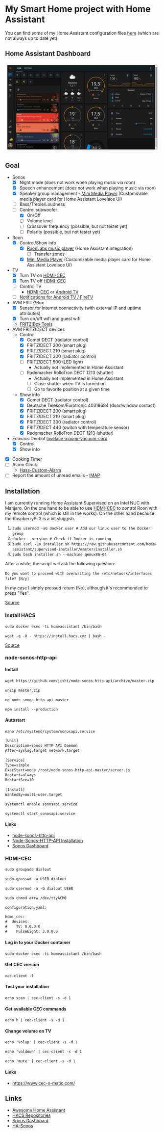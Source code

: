 # My Smart Home project with Home Assistant

You can find some of my Home Assistant configuration files [here](https://github.com/florib779/homeassistant-config) (which are not always up to date yet).

## Home Assistant Dashboard
![Home Assistant Dashboard](../images/home-assistant-dashboard.png)

## Goal

* Sonos
  - [x] Night mode (does not work when playing music via roon)
  - [x] Speech enhancement (does not work when playing music via roon)
  - [x] Speaker group management - [Mini Media Player](https://github.com/kalkih/mini-media-player) (Customizable media player card for Home Assistant Lovelace UI)
  - [ ] Bass/Treble/Loudness
  - [ ] Control subwoofer
    - [x] On/Off
    - [ ] Volume level
    - [ ] Crossover frequency (possible, but not testet yet)
    - [ ] Polarity (possible, but not testet yet)
* Roon
  - [x] Control/Show info
    - [x] [RoonLabs music player](https://www.home-assistant.io/integrations/roon/) (Home Assistant integration)
      - [ ] Transfer zones
    - [x] [Mini Media Player](https://github.com/kalkih/mini-media-player) (Customizable media player card for Home Assistant Lovelace UI)
* TV
  - [x] Turn TV on [HDMI-CEC](https://www.home-assistant.io/integrations/hdmi_cec/)
  - [x] Turn TV off [HDMI-CEC](https://www.home-assistant.io/integrations/hdmi_cec/)
  - [ ] Control TV
    - [HDMI-CEC](https://www.home-assistant.io/integrations/hdmi_cec/) or [Android TV](https://www.home-assistant.io/integrations/androidtv/)
  - [ ] [Notifications for Android TV / FireTV ](https://www.home-assistant.io/integrations/nfandroidtv/)
* AVM FRITZ!Box
  - [x] Sensor for internet connectivity (with external IP and uptime attributes)
  - [x] Turn on/off wifi and guest wifi
  * [FRITZ!Box Tools](https://github.com/mammuth/ha-fritzbox-tools)
* AVM FRITZ!DECT devices
  * Control
    - [x] Comet DECT (radiator control)
    - [x] FRITZ!DECT 200 (smart plug)
    - [x] FRITZ!DECT 210 (smart plug)
    - [x] FRITZ!DECT 300 (radiator control)
    - [ ] FRITZ!DECT 500 (LED light)
      - Actually not implemented in Home Assistant
    - [ ] Rademacher RolloTron DECT 1213 (shutter)
      - Actually not implemented in Home Assistant
      - [ ] Close shutter when TV is turned on.
      - [ ] Go to favorite position at a given time
  * Show info
    - [x] Comet DECT (radiator control)
    - [x] Deutsche Telekom/Eurotronic 40318684 (door/window contact)
    - [x] FRITZ!DECT 200 (smart plug)
    - [x] FRITZ!DECT 210 (smart plug)
    - [x] FRITZ!DECT 300 (radiator control)
    - [x] FRITZ!DECT 440 (switch with temperature sensor)
    - [x] Rademacher RolloTron DECT 1213 (shutter)
* Ecovacs Deebot [lovelace-xiaomi-vacuum-card](https://github.com/benct/lovelace-xiaomi-vacuum-card)
  - [x] Control
  - [x] Show info
- [x] Cooking Timer
- [ ] Alarm Clock
  * [Hass-Custom-Alarm](https://github.com/akasma74/hass-custom-alarm)
- [ ] Report the amount of unread emails - [IMAP](https://www.home-assistant.io/integrations/imap/)

## Installation

I am currently running Home Assistant Supervised on an Intel NUC with Manjaro. On the one hand to be able to use [HDMI-CEC](https://www.home-assistant.io/integrations/hdmi_cec/) to control Roon with my remote control (which is still in the works). On the other hand because the RaspberryPi 3 is a bit sluggish.

1. `sudo usermod -aG docker user # Add our linux user to the Docker group`
2. `docker --version # Check if Docker is running`
3. `sudo curl -Lo installer.sh https://raw.githubusercontent.com/home-assistant/supervised-installer/master/installer.sh`
4. `sudo bash installer.sh --machine qemux86-64`

After a while, the script will ask the following question:

`Do you want to proceed with overwriting the /etc/network/interfaces file? [N/y]`

In my case I simply pressed return (No), although it's recommended to press "Yes".

[Source](https://peyanski.com/how-to-install-home-assistant-supervised-official-way/#Home_Assistant_Supervised_method)

### Install HACS

`sudo docker exec -ti homeassistant /bin/bash`

`wget -q -O - https://install.hacs.xyz | bash -`

[Source](https://hacs.xyz/docs/installation/installation/)

### node-sonos-http-api

#### Install

`wget https://github.com/jishi/node-sonos-http-api/archive/master.zip`

`unzip master.zip`

`cd node-sonos-http-api-master`

`npm install --production`

#### Autostart

`nano /etc/systemd/system/sonosapi.service`

```
[Unit]
Description=Sonos HTTP API Daemon
After=syslog.target network.target

[Service]
Type=simple
ExecStart=node /root/node-sonos-http-api-master/server.js
Restart=always
RestartSec=10

[Install]
WantedBy=multi-user.target
```

`systemctl enable sonosapi.service`

`systemctl start sonosapi.service`

#### Links

* [node-sonos-http-api](https://github.com/jishi/node-sonos-http-api)
* [Node-Sonos-HTTP-API Installation](https://www.mkshb.de/howto-node-sonos-http-api-installation/)
* [Sonos Dashboard](https://community.home-assistant.io/t/sonos-dashboard/18843)

### HDMI-CEC

`sudo groupadd dialout`

`sudo gpasswd -a USER dialout`

`sudo usermod -a -G dialout USER`

`sudo chmod a+rw /dev/ttyACM0`

`configuration.yaml`:

```
hdmi_cec:
#  devices:
#    TV: 0.0.0.0
#    PulseEight: 3.0.0.0
```

#### Log in to your Docker container

`sudo docker exec -ti homeassistant /bin/bash`

#### Get CEC version

`cec-client -l`

#### Test your installation

`echo scan | cec-client -s -d 1`

#### Get available CEC commands

`echo h | cec-client -s -d 1`

#### Change volume on TV

`echo 'volup' | cec-client -s -d 1`

`echo 'voldown' | cec-client -s -d 1`

`echo 'mute' | cec-client -s -d 1`

#### Links
* https://www.cec-o-matic.com/

## Links
* [Awesome Home Assistant](https://www.awesome-ha.com)
* [HACS Repositories](https://hacs-repositories.web.app/)
* [Sonos Dashboard](https://community.home-assistant.io/t/sonos-dashboard/18843)
* [HA-Sonos](https://github.com/vmcosco/HA-Sonos)
